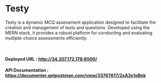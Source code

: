 # Testy
<p>Testy is a dynamic MCQ assessment application designed to facilitate the creation and management of tests and questions. Developed using the MERN stack, it provides a robust platform for conducting and evaluating multiple-choice assessments efficiently.</p>

<br/>

#### Deployed URL : <a href="http://34.207.172.178:8500/" target="_blank">http://34.207.172.178:8500/</a>

#### API Documentation : <a href="https://documenter.getpostman.com/view/33767617/2sA3s1oBnk" target="_blank">https://documenter.getpostman.com/view/33767617/2sA3s1oBnk</a>
